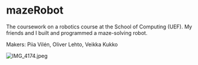 # mazeRobot
The coursework on a robotics course at the School of Computing (UEF). My friends and I built and programmed a maze-solving robot. 

Makers: Piia Vilén, Oliver Lehto, Veikka Kukko

![IMG_4174.jpeg](main/IMG_4174.jpeg)
